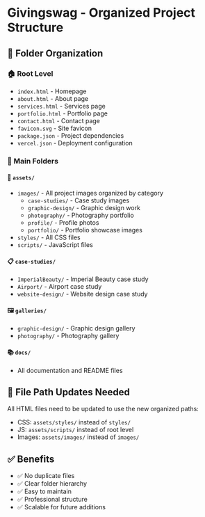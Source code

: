# Givingswag - Organized Project Structure

## 📁 Folder Organization

### 🏠 Root Level
- `index.html` - Homepage
- `about.html` - About page
- `services.html` - Services page
- `portfolio.html` - Portfolio page
- `contact.html` - Contact page
- `favicon.svg` - Site favicon
- `package.json` - Project dependencies
- `vercel.json` - Deployment configuration

### 📂 Main Folders

#### 🎨 `assets/`
- `images/` - All project images organized by category
  - `case-studies/` - Case study images
  - `graphic-design/` - Graphic design work
  - `photography/` - Photography portfolio
  - `profile/` - Profile photos
  - `portfolio/` - Portfolio showcase images
- `styles/` - All CSS files
- `scripts/` - JavaScript files

#### 📋 `case-studies/`
- `ImperialBeauty/` - Imperial Beauty case study
- `Airport/` - Airport case study
- `website-design/` - Website design case study

#### 🖼️ `galleries/`
- `graphic-design/` - Graphic design gallery
- `photography/` - Photography gallery

#### 📚 `docs/`
- All documentation and README files

## 🔗 File Path Updates Needed
All HTML files need to be updated to use the new organized paths:
- CSS: `assets/styles/` instead of `styles/`
- JS: `assets/scripts/` instead of root level
- Images: `assets/images/` instead of `images/`

## ✅ Benefits
- ✅ No duplicate files
- ✅ Clear folder hierarchy
- ✅ Easy to maintain
- ✅ Professional structure
- ✅ Scalable for future additions
